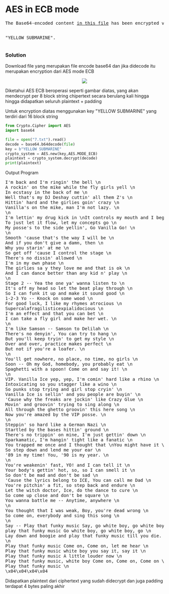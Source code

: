 <h1><b>AES in ECB mode</h1></b>
<pre>
The Base64-encoded content <a href='https://cryptopals.com/static/challenge-data/7.txt'>in this file</a> has been encrypted via AES-128 in ECB mode under the key

"YELLOW SUBMARINE".
</pre>
</b><h3>Solution</h3></b>
<p>Download file yang merupakan file encode base64 dan jika didecode itu merupakan encryption dari AES mode ECB</p>
<p align='center'>
  <img src='https://github.com/enomarozi/Writeup-CTF_Online/blob/master/BackdoorCTF/Images/601px-ECB_encryption.svg.png'>
</p>
<p>Diketahui AES ECB beroperasi seperti gambar diatas, yang akan mendecrypt per 8 block string chipertext secara berulang kali hingga hingga didapatkan seluruh plaintext + padding</p>
<p>Untuk encryption diatas menggunakan key "YELLOW SUBMARINE" yang terdiri dari 16 block string</p>

```python
from Crypto.Cipher import AES
import base64

file = open("7.txt").read()
decode = base64.b64decode(file)
key = b"YELLOW SUBMARINE"
crypto_system = AES.new(key,AES.MODE_ECB)
plaintext = crypto_system.decrypt(decode)
print(plaintext)
```
<p>Output Program</p>
<pre>
I'm back and I'm ringin' the bell \n
A rockin' on the mike while the fly girls yell \n
In ecstasy in the back of me \n
Well that's my DJ Deshay cuttin' all them Z's \n
Hittin' hard and the girlies goin' crazy \n
Vanilla's on the mike, man I'm not lazy. \n
\n
I'm lettin' my drug kick in \nIt controls my mouth and I begin \n
To just let it flow, let my concepts go \n
My posse's to the side yellin', Go Vanilla Go! \n
\n
Smooth 'cause that's the way I will be \n
And if you don't give a damn, then \n
Why you starin' at me \n
So get off 'cause I control the stage \n
There's no dissin' allowed \n
I'm in my own phase \n
The girlies sa y they love me and that is ok \n
And I can dance better than any kid n' play \n
\n
Stage 2 -- Yea the one ya' wanna listen to \n
It's off my head so let the beat play through \n
So I can funk it up and make it sound good \n
1-2-3 Yo -- Knock on some wood \n
For good luck, I like my rhymes atrocious \n
Supercalafragilisticexpialidocious \n
I'm an effect and that you can bet \n
I can take a fly girl and make her wet. \n
\n
I'm like Samson -- Samson to Delilah \n
There's no denyin', You can try to hang \n
But you'll keep tryin' to get my style \n
Over and over, practice makes perfect \n
But not if you're a loafer. \n
\n
You'll get nowhere, no place, no time, no girls \n
Soon -- Oh my God, homebody, you probably eat \n
Spaghetti with a spoon! Come on and say it! \n
\n
VIP. Vanilla Ice yep, yep, I'm comin' hard like a rhino \n
Intoxicating so you stagger like a wino \n
So punks stop trying and girl stop cryin' \n
Vanilla Ice is sellin' and you people are buyin' \n
'Cause why the freaks are jockin' like Crazy Glue \n
Movin' and groovin' trying to sing along \n
All through the ghetto groovin' this here song \n
Now you're amazed by the VIP posse. \n
\n
Steppin' so hard like a German Nazi \n
Startled by the bases hittin' ground \n
There's no trippin' on mine, I'm just gettin' down \n
Sparkamatic, I'm hangin' tight like a fanatic \n
You trapped me once and I thought that \nYou might have it \n
So step down and lend me your ear \n
'89 in my time! You, '90 is my year. \n
\n
You're weakenin' fast, YO! and I can tell it \n
Your body's gettin' hot, so, so I can smell it \n
So don't be mad and don't be sad \n
'Cause the lyrics belong to ICE, You can call me Dad \n
You're pitchin' a fit, so step back and endure \n
Let the witch doctor, Ice, do the dance to cure \n
So come up close and don't be square \n
You wanna battle me -- Anytime, anywhere \n
\n
You thought that I was weak, Boy, you're dead wrong \n
So come on, everybody and sing this song \n
\n
Say -- Play that funky music Say, go white boy, go white boy go \n
play that funky music Go white boy, go white boy, go \n
Lay down and boogie and play that funky music till you die. \n
\n
Play that funky music Come on, Come on, let me hear \n
Play that funky music white boy you say it, say it \n
Play that funky music A little louder now \n
Play that funky music, white boy Come on, Come on, Come on \n
Play that funky music \n
\x04\x04\x04\x04
</pre>
<p>Didapatkan plaintext dari ciphertext yang sudah didecrypt dan juga padding terdapat 4 bytes paling akhir</p>
